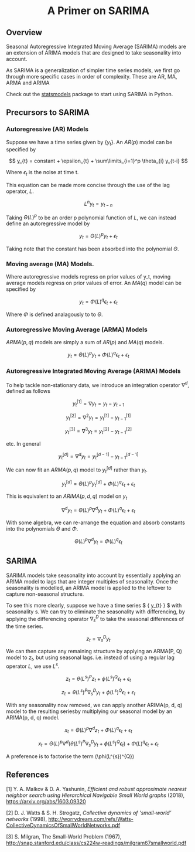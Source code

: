 # <center>A Primer on SARIMA</center>

## Overview

Seasonal Autoregressive Integrated Moving Average (SARIMA) models are an extension of ARIMA models that are designed to take seasonality into account.

As SARIMA is a generalization of simpler time series models, we first go through more specific cases in order of complexity. These are AR, MA, ARMA and ARIMA

Check out the [statsmodels](https://www.statsmodels.org/stable/index.html) package to start using SARIMA in Python.

## Precursors to SARIMA

### Autoregressive (AR) Models
Suppose we have a time series given by $\{ y_{t} \}$. An $AR(p)$ model can be specified by

$$ y_{t} = constant + \epsilon_{t} + \sum\limits_{i=1}^p \theta_{i} y_{t-i} $$

Where $\epsilon_{t}$ is the noise at time t. 

This equation can be made more concise through the use of the lag operator, $L$.

$$L^{n} y_{t} = y_{t-n}$$

Taking $\Theta(L)^{p}$ to be an order p polynomial function of $L$, we can instead define an autoregressive model by

$$ y_{t} = \Theta(L)^{p} y_{t} + \epsilon_{t}$$

Taking note that the constant has been absorbed into the polynomial $\Theta$.

### Moving average (MA) Models.
Where autoregressive models regress on prior values of y_t, moving average models regress on prior values of error. An $MA(q)$ model can be specified by

$$ y_{t} = \Phi(L)^{q} \epsilon_{t} + \epsilon_{t}$$

Where $\Phi$ is defined analagously to to $\Theta$.

### Autoregressive Moving Average (ARMA) Models
$ARMA(p,q)$ models are simply a sum of $AR(p)$ and $MA(q)$ models.

$$ y_{t} = \Theta(L)^{p} y_{t} + \Phi(L)^{q} \epsilon_{t} + \epsilon_{t}$$

### Autoregressive Integrated Moving Average (ARIMA) Models
To help tackle non-stationary data, we introduce an integration operator $\nabla^{d}$, defined as follows

$$ y_{t}^{[1]} =\nabla y_{t} = y_{t} - y_{t-1} $$

$$ y_{t}^{[2]} =\nabla^{2} y_{t} = y_{t}^{[1]} - y_{t-1}^{[1]} $$

$$ y_{t}^{[3]} =\nabla^{3} y_{t} = y_{t}^{[2]} - y_{t-1}^{[2]} $$

etc. In general

$$ y_{t}^{[d]} =\nabla^{d} y_{t} = y_{t}^{[d-1]} - y_{t-1}^{[d-1]} $$

We can now fit an $ARMA(p, q)$ model to $y_{t}^{[d]}$ rather than $y_{t}$. 

$$ y_{t}^{[d]} = \Theta(L)^{p} y_{t}^{[d]} + \Phi(L)^{q} \epsilon_{t} + \epsilon_{t}$$

This is equivalent to an $ARIMA(p,d,q)$ model on $y_{t}$

$$ \nabla^{d} y_{t} = \Theta(L)^{p} \nabla^{d} y_{t} + \Phi(L)^{q} \epsilon_{t} + \epsilon_{t}$$

With some algebra, we can re-arrange the equation and absorb constants into the polynomials $\Theta$ and $\Phi$. 

$$ \Theta(L)^{p} \nabla^{d} y_{t} = \Phi(L)^{q} \epsilon_{t}$$

## SARIMA
SARIMA models take seasonality into account by essentially applying an ARIMA model to lags that are integer multiples of seasonality. Once the seasonality is modelled, an ARIMA model is applied to the leftover to capture non-seasonal structure.

To see this more clearly, suppose we have a time series $ \{ y_{t} \} $ with seasonality s. We can try to eliminate the seasonality with differencing, by applying the differencing operator $\nabla_{s}^{D}$ to take the seasonal differences of the time series. 

$$ z_{t} = \nabla_{s}^{D} y_{t} $$

We can then capture any remaining structure by applying an ARMA(P, Q) model to $z_{t}$, but using seasonal lags. i.e. instead of using a regular lag operator $L$, we use $L^{s}$. 

$$ z_{t} = \theta(L^{s})^{P} z_{t} + \phi(L^{s})^{Q} \epsilon_{t} + \epsilon_{t} $$

$$ z_{t} = \theta(L^{s})^{P} \nabla_{s}^{D} y_{t} + \phi(L^{s})^{Q} \epsilon_{t} + \epsilon_{t} $$

With any seasonality now removed, we can apply another ARIMA(p, d, q) model to the resulting seriesby multiplying our seasonal model by an ARIMA(p, d, q) model.

$$ x_{t} = \Theta(L)^{p} \nabla^{d} z_{t} + \Phi(L)^{q} \epsilon_{t} + \epsilon_{t}$$

$$ x_{t} = \Theta(L)^{p} \nabla^{d} \bigg( \theta(L^{s})^{P} \nabla_{s}^{D} y_{t} + \phi(L^{s})^{Q} \epsilon_{t} \bigg) + \Phi(L)^{q} \epsilon_{t} + \epsilon_{t} $$

A preference is to factorise the term (\phi(L^{s})^{Q})

## References

[1] Y. A. Malkov & D. A. Yashunin, <i>Efficient and robust approximate nearest neighbor search using Hierarchical Navigable Small World graphs</i> (2018), https://arxiv.org/abs/1603.09320

[2] D. J. Watts & S. H. Strogatz, <i>Collective dynamics of 'small-world’ networks</i> (1998), http://worrydream.com/refs/Watts-CollectiveDynamicsOfSmallWorldNetworks.pdf

[3] S. Milgran, The Small-World Problem (1967), http://snap.stanford.edu/class/cs224w-readings/milgram67smallworld.pdf

